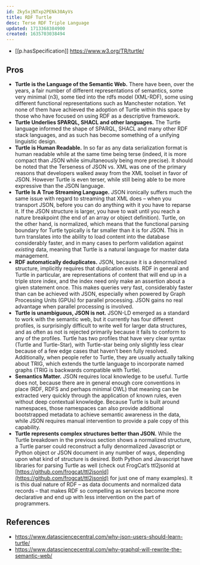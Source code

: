 ```yaml
---
id: Zky5xjNTxp2PENk30AyVs
title: RDF Turtle
desc: Terse RDF Triple Language
updated: 1713368384900
created: 1635703038494
---
```




- [[p.hasSpecification]] https://www.w3.org/TR/turtle/


## Pros

-   **Turtle is the Language of the Semantic Web.** There have been, over the years, a fair number of different representations of semantics, some very minimal (n3), some tied into the rdfs model (XML-RDF), some using different functional representations such as Manchester notation. Yet none of them have achieved the adoption of Turtle within this space by those who have focused on using RDF as a descriptive framework.
-   **Turtle Underlies SPARQL, SHACL and other languages.** The Turtle language informed the shape of SPARQL, SHACL and many other RDF stack languages, and as such has become something of a unifying linguistic design.
-   **Turtle is Human Readable.** In so far as any data serialization format is human readable while at the same time being terse (indeed, it is more compact than JSON while simultaneously being more precise). It should be noted that the Terseness of JSON vs. XML was one of the primary reasons that developers walked away from the XML toolset in favor of JSON. However Turtle is even terser, while still being able to be more expressive than the JSON language.
-   **Turtle Is A True Streaming Language.** JSON ironically suffers much the same issue with regard to streaming that XML does – when you transport JSON, before you can do anything with it you have to reparse it. If the JSON structure is larger, you have to wait until you reach a nature breakpoint (the end of an array or object definition). Turtle, on the other hand, is normalized, which means that the functional parsing boundary for Turtle typically is far smaller than it is for JSON. This in turn translates into the ability to load content into the database considerably faster, and in many cases to perform validation against _existing_ data, meaning that Turtle is a natural language for master data management.
-   **RDF automatically deduplicates.** JSON, because it is a denormalized structure, implicitly requires that duplication exists. RDF in general and Turtle in particular, are representations of content that will end up in a triple store index, and the index need only make an assertion about a given statement once. This makes queries very fast, considerably faster than can be achieved with JSON, especially when powered by Graph Processing Units (GPUs) for parallel processing. JSON gains no real advantage when parallel processing is involved.
-   **Turtle is unambiguous, JSON is not.** JSON-LD emerged as a standard to work with the semantic web, but it currently has four different profiles, is surprisingly difficult to write well for larger data structures, and as often as not is rejected primarily because it fails to conform to any of the profiles. Turtle has two profiles that have very clear syntax (Turtle and Turtle-Star), with Turtle-star being only slightly less clear because of a few edge cases that haven’t been fully resolved. Additionally, when people refer to Turtle, they are usually actually talking about TRIG, which extends the turtle language to incorporate named graphs (TRIG is backwards compatible with Turtle).
-   **Semantics Matter.** JSON requires local knowledge to be useful. Turtle does not, because there are in general enough core conventions in place (RDF, RDFS and perhaps minimal OWL) that meaning can be extracted very quickly through the application of known rules, even without deep contextual knowledge. Because Turtle is built around namespaces, those namespaces can also provide additional bootstrapped metadata to achieve semantic awareness in the data, while JSON requires manual intervention to provide a pale copy of this capability.
-   **Turtle represents complex structures better than JSON.** While the Turtle breakdown in the previous section shows a normalized structure, a Turtle parser could reconstruct a fully denormalized Javascript or Python object or JSON document in any number of ways, depending upon what kind of structure is desired. Both Python and Javascript have libraries for parsing Turtle as well (check out FrogCat’s ttl2jsonld at [https://github.com/frogcat/ttl2jsonld](https://github.com/frogcat/ttl2jsonld) for just one of many examples). It is this dual nature of RDF – as data documents and normalized data records – that makes RDF so compelling as services become more declarative and end up with less intervention on the part of programmers.

## References

- https://www.datasciencecentral.com/why-json-users-should-learn-turtle/
- https://www.datasciencecentral.com/why-graphql-will-rewrite-the-semantic-web/